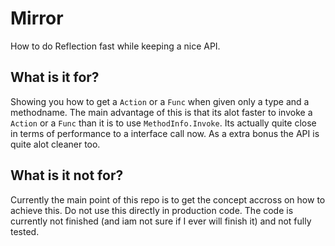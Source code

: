 # Mirror
How to do Reflection fast while keeping a nice API.

## What is it for?
Showing you how to get a `Action` or a `Func` when given only a type and a methodname. The main advantage of this is that its alot faster to invoke a `Action` or a `Func` than it is to use `MethodInfo.Invoke`. Its actually quite close in terms of performance to a interface call now. As a extra bonus the API is quite alot cleaner too.

## What is it not for?
Currently the main point of this repo is to get the concept accross on how to achieve this. Do not use this directly in production code. The code is currently not finished (and iam not sure if I ever will finish it) and not fully tested.
